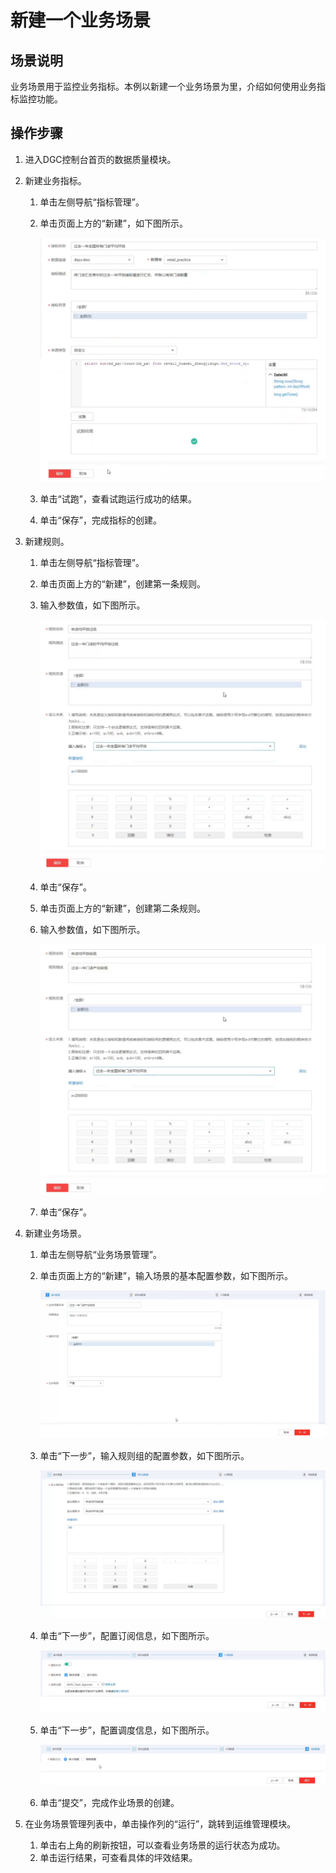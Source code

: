 # 新建一个业务场景<a name="dgc_01_0718"></a>

## 场景说明<a name="zh-cn_topic_0127305014_section997812914303"></a>

业务场景用于监控业务指标。本例以新建一个业务场景为里，介绍如何使用业务指标监控功能。

## 操作步骤<a name="section1281131241317"></a>

1.  进入DGC控制台首页的数据质量模块。
2.  新建业务指标。
    1.  单击左侧导航“指标管理”。
    2.  单击页面上方的“新建”，如下图所示。

        ![](figures/Snap22.png)

    3.  单击“试跑”，查看试跑运行成功的结果。
    4.  单击“保存”，完成指标的创建。

3.  新建规则。
    1.  单击左侧导航“指标管理”。
    2.  单击页面上方的“新建”，创建第一条规则。
    3.  输入参数值，如下图所示。

        ![](figures/11.png)

    4.  单击“保存”。
    5.  单击页面上方的“新建”，创建第二条规则。
    6.  输入参数值，如下图所示。

        ![](figures/22.png)

    7.  单击“保存”。

4.  新建业务场景。
    1.  单击左侧导航“业务场景管理”。
    2.  单击页面上方的“新建”，输入场景的基本配置参数，如下图所示。

        ![](figures/a.png)

    3.  单击“下一步”，输入规则组的配置参数，如下图所示。

        ![](figures/b.png)

    4.  单击“下一步”，配置订阅信息，如下图所示。

        ![](figures/c.png)

    5.  单击“下一步”，配置调度信息，如下图所示。

        ![](figures/d.png)

    6.  单击“提交”，完成作业场景的创建。

5.  在业务场景管理列表中，单击操作列的“运行”，跳转到运维管理模块。
    1.  单击右上角的刷新按钮，可以查看业务场景的运行状态为成功。
    2.  单击运行结果，可查看具体的坪效结果。


